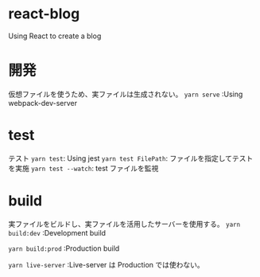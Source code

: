 # react-blog

Using React to create a blog

# 開発

仮想ファイルを使うため、実ファイルは生成されない。
`yarn serve` :Using webpack-dev-server

# test

テスト
`yarn test`: Using jest
`yarn test FilePath`: ファイルを指定してテストを実施
`yarn test --watch`: test ファイルを監視

# build

実ファイルをビルドし、実ファイルを活用したサーバーを使用する。
`yarn build:dev` :Development build

`yarn build:prod` :Production build

`yarn live-server` :Live-server は Production では使わない。
